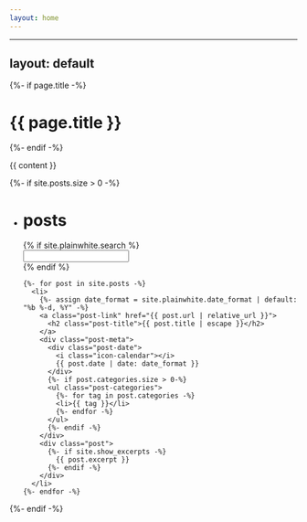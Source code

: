 ```yaml
---
layout: home
---
```


---
layout: default
---

{%- if page.title -%}
  <h1 class="page-heading">{{ page.title }}</h1>
{%- endif -%}

{{ content }}

{%- if site.posts.size > 0 -%}
  <ul class="posts">
    <li class="posts-labelgroup" id="posts-labelgroup">
      <h1 id="posts-label">posts</h1>
      {% if site.plainwhite.search %}
      <div class="search-container">
        <div class="search-section">
          <i class="icon-search"></i>
          <input type="text" name="search" id="searchbar" autocomplete="off" aria-label="search in posts">
        </div>
        <div class="search-results" id="search-results" data-placeholder="No Results" style="display: none;"></div>
      </div>
      {% endif %}
    </li>

    {%- for post in site.posts -%}
      <li>
        {%- assign date_format = site.plainwhite.date_format | default: "%b %-d, %Y" -%}
        <a class="post-link" href="{{ post.url | relative_url }}">
          <h2 class="post-title">{{ post.title | escape }}</h2>
        </a>
        <div class="post-meta">
          <div class="post-date">
            <i class="icon-calendar"></i>
            {{ post.date | date: date_format }}
          </div>
          {%- if post.categories.size > 0-%}
          <ul class="post-categories">
            {%- for tag in post.categories -%}
            <li>{{ tag }}</li>
            {%- endfor -%}
          </ul>
          {%- endif -%}
        </div>
        <div class="post">
          {%- if site.show_excerpts -%}
            {{ post.excerpt }}
          {%- endif -%}
        </div>
      </li>
    {%- endfor -%}
  </ul>

  <!-- <p class="feed-subscribe"><svg class="svg-icon orange">
		<use xlink:href="{{ '/assets/minima-social-icons.svg#rss' | relative_url }}"></use>
	</svg><a href="{{ "/feed.xml" | relative_url }}">Subscribe</a></p> -->
{%- endif -%}
